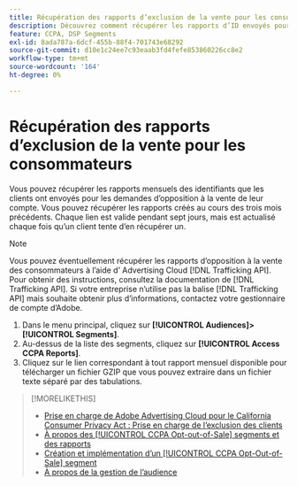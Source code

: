 ```yaml
---
title: Récupération des rapports d’exclusion de la vente pour les consommateurs
description: Découvrez comment récupérer les rapports d’ID envoyés pour les demandes d’opposition à la vente.
feature: CCPA, DSP Segments
exl-id: 8ada787a-6dcf-455b-88f4-701743e68292
source-git-commit: d10e1c24ee7c93eaab3fd4fefe853860226cc8e2
workflow-type: tm+mt
source-wordcount: '164'
ht-degree: 0%

---
```


# Récupération des rapports d’exclusion de la vente pour les consommateurs

Vous pouvez récupérer les rapports mensuels des identifiants que les clients ont envoyés pour les demandes d’opposition à la vente de leur compte. Vous pouvez récupérer les rapports créés au cours des trois mois précédents. Chaque lien est valide pendant sept jours, mais est actualisé chaque fois qu’un client tente d’en récupérer un.

>[!NOTE]
>
>Vous pouvez éventuellement récupérer les rapports d’opposition à la vente des consommateurs à l’aide d’ Advertising Cloud [!DNL Trafficking API]. Pour obtenir des instructions, consultez la documentation de [!DNL Trafficking API]. Si votre entreprise n’utilise pas la balise [!DNL Trafficking API] mais souhaite obtenir plus d’informations, contactez votre gestionnaire de compte d’Adobe.

1. Dans le menu principal, cliquez sur **[!UICONTROL Audiences]>[!UICONTROL Segments]**.
1. Au-dessus de la liste des segments, cliquez sur **[!UICONTROL Access CCPA Reports]**.
1. Cliquez sur le lien correspondant à tout rapport mensuel disponible pour télécharger un fichier GZIP que vous pouvez extraire dans un fichier texte séparé par des tabulations.

>[!MORELIKETHIS]
>
>* [Prise en charge de Adobe Advertising Cloud pour le California Consumer Privacy Act : Prise en charge de l’exclusion des clients](https://experienceleague.adobe.com/docs/advertising-cloud/privacy/ad-cloud-ccpa-opt-out-of-sale.html)
>* [À propos des  [!UICONTROL CCPA Opt-out-of-Sale] segments et des rapports](ccpa-opt-out-about.md)
>* [Création et implémentation d’un  [!UICONTROL CCPA Opt-Out-of-Sale] segment](ccpa-opt-out-segment-create.md)
>* [À propos de la gestion de l’audience](audience-about.md)

